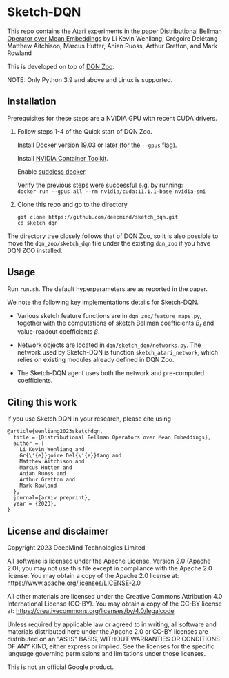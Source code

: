 # Sketch-DQN

This repo contains the Atari experiments in the paper
[Distributional Bellman Operator over Mean Embeddings]()
by Li Kevin Wenliang,
Grégoire Delétang
Matthew Aitchison,
Marcus Hutter,
Anian Ruoss,
Arthur Gretton, and Mark Rowland

This is developed on top of [DQN Zoo](https://github.com/google-deepmind/dqn_zoo).

NOTE: Only Python 3.9 and above and Linux is supported.

## Installation

Prerequisites for these steps are a NVIDIA GPU with recent CUDA drivers.

1. Follow steps 1-4 of the Quick start of DQN Zoo.

    Install [Docker](http://docs.docker.com/) version 19.03 or later (for the `--gpus` flag).

    Install [NVIDIA Container Toolkit](https://github.com/NVIDIA/nvidia-container-toolkit).

    Enable [sudoless docker](http://docs.docker.com/engine/install/linux-postinstall/#manage-docker-as-a-non-root-user).

    Verify the previous steps were successful e.g. by running: \
    `docker run --gpus all --rm nvidia/cuda:11.1.1-base nvidia-smi`

2. Clone this repo and go to the directory

    ```
    git clone https://github.com/deepmind/sketch_dqn.git
    cd sketch_dqn
    ```

The directory tree closely follows that of DQN Zoo, so it is also possible to move
the `dqn_zoo/sketch_dqn` file under the existing `dqn_zoo` if you have DQN ZOO
installed.

## Usage
Run `run.sh`. The default hyperparameters are as reported in the paper.

We note the following key implementations details for Sketch-DQN.

* Various sketch feature functions are in `dqn_zoo/feature_maps.py`, together with
the computations of sketch Bellman coefficients $B_r$ and value-readout coefficients $\beta$.

* Network objects are located in `dqn/sketch_dqn/networks.py`. The network
used by Sketch-DQN is function `sketch_atari_network`, which relies on
existing modules already defined in DQN Zoo.

* The Sketch-DQN agent uses both the network and pre-computed coefficients.

## Citing this work

If you use Sketch DQN in your research, please cite using

```
@article{wenliang2023sketchdqn,
  title = {Distributional Bellman Operators over Mean Embeddings},
  author = {
    Li Kevin Wenliang and
    Gr{\'{e}}goire Del{\'{e}}tang and
    Matthew Aitchison and
    Marcus Hutter and
    Anian Ruoss and
    Arthur Gretton and
    Mark Rowland
  },
  journal={arXiv preprint},
  year = {2023},
}
```

## License and disclaimer

Copyright 2023 DeepMind Technologies Limited

All software is licensed under the Apache License, Version 2.0 (Apache 2.0);
you may not use this file except in compliance with the Apache 2.0 license.
You may obtain a copy of the Apache 2.0 license at:
https://www.apache.org/licenses/LICENSE-2.0

All other materials are licensed under the Creative Commons Attribution 4.0
International License (CC-BY). You may obtain a copy of the CC-BY license at:
https://creativecommons.org/licenses/by/4.0/legalcode

Unless required by applicable law or agreed to in writing, all software and
materials distributed here under the Apache 2.0 or CC-BY licenses are
distributed on an "AS IS" BASIS, WITHOUT WARRANTIES OR CONDITIONS OF ANY KIND,
either express or implied. See the licenses for the specific language governing
permissions and limitations under those licenses.

This is not an official Google product.

